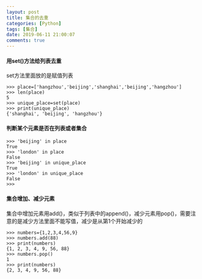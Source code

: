 ```yaml
---
layout: post
title: 集合的去重
categories: [Python]
tags: [集合]
date: 2019-06-11 21:00:07
comments: true
---
```



#### 用set()方法给列表去重
set方法里面放的是赋值列表

```
>>> place=['hangzhou','beijing','shanghai','beijing','hangzhou']
>>> len(place)
5
>>> unique_place=set(place)
>>> print(unique_place)
{'shanghai', 'beijing', 'hangzhou'}
```

#### 判断某个元素是否在列表或者集合

```
>>> 'beijing' in place
True
>>> 'london' in place
False
>>> 'beijing' in unique_place
True
>>> 'london' in unique_place
False
>>> 
```

#### 集合增加、减少元素
集合中增加元素用add()，类似于列表中的append()，减少元素用pop()，需要注意的是减少方法里面不能写值，减少是从第1个开始减少的

```
>>> numbers={1,2,3,4,56,9}
>>> numbers.add(88)
>>> print(numbers)
{1, 2, 3, 4, 9, 56, 88}
>>> numbers.pop()
1
>>> print(numbers)
{2, 3, 4, 9, 56, 88}
```





